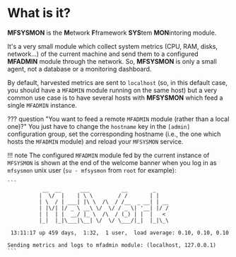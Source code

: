 # What is it?

**MFSYSMON** is the **M**etwork **F**framework **SYS**tem **MON**intoring module.

It's a very small module which collect system metrics (CPU, RAM, disks, network...) of
the current machine and send them to a configured **MFADMIN** module through the network.
So, **MFSYSMON** is only a small agent, not a database or a monitoring dashboard.

By default, harvested metrics are sent to `localhost` (so, in this default case,
you should have a `MFADMIN` module running on the same host) but a very common use case
is to have several hosts with **MFSYSMON** which feed a single `MFADMIN` instance.

??? question "You want to feed a remote `MFADMIN` module (rather than a local one)?"
    You just have to change the `hostname` key in the `[admin]` configuration group,
    set the corresponding hostname (i.e., the one which hosts the `MFADMIN` module)
    and reload your `MFSYSMON` service.

!!! note
    The configured `MFADMIN` module fed by the current instance of `MFSYSMON`
    is shown at the end of the welcome banner when you log in as `mfsysmon` unix user
    (`su - mfsysmon` from `root` for example):

    ```
               __  __      ___          __        _
              |  \/  |    | \ \        / /       | |
              | \  / | ___| |\ \  /\  / /__  _ __| | __
              | |\/| |/ _ \ __\ \/  \/ / _ \| '__| |/ /
              | |  | |  __/ |_ \  /\  / (_) | |  |   <
              |_|  |_|\___|\__| \/  \/ \___/|_|  |_|\_\

     13:11:17 up 459 days,  1:32,  1 user,  load average: 0.10, 0.10, 0.10

    Sending metrics and logs to mfadmin module: (localhost, 127.0.0.1)
    ```
